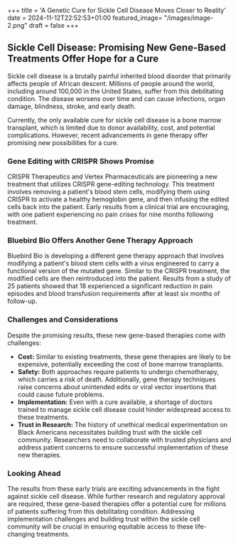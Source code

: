 +++
title = 'A Genetic Cure for Sickle Cell Disease Moves Closer to Reality'
date = 2024-11-12T22:52:53+01:00
featured_image= "/images/image-2.png"
draft = false
+++

## Sickle Cell Disease: Promising New Gene-Based Treatments Offer Hope for a Cure

Sickle cell disease is a brutally painful inherited blood disorder that primarily affects people of African descent. Millions of people around the world, including around 100,000 in the United States, suffer from this debilitating condition. The disease worsens over time and can cause infections, organ damage, blindness, stroke, and early death.

Currently, the only available cure for sickle cell disease is a bone marrow transplant, which is limited due to donor availability, cost, and potential complications. However, recent advancements in gene therapy offer promising new possibilities for a cure.

### Gene Editing with CRISPR Shows Promise

CRISPR Therapeutics and Vertex Pharmaceuticals are pioneering a new treatment that utilizes CRISPR gene-editing technology. This treatment involves removing a patient's blood stem cells, modifying them using CRISPR to activate a healthy hemoglobin gene, and then infusing the edited cells back into the patient. Early results from a clinical trial are encouraging, with one patient experiencing no pain crises for nine months following treatment.

### Bluebird Bio Offers Another Gene Therapy Approach

Bluebird Bio is developing a different gene therapy approach that involves modifying a patient's blood stem cells with a virus engineered to carry a functional version of the mutated gene. Similar to the CRISPR treatment, the modified cells are then reintroduced into the patient. Results from a study of 25 patients showed that 18 experienced a significant reduction in pain episodes and blood transfusion requirements after at least six months of follow-up.

### Challenges and Considerations

Despite the promising results, these new gene-based therapies come with challenges:

* **Cost:** Similar to existing treatments, these gene therapies are likely to be expensive, potentially exceeding the cost of bone marrow transplants.
* **Safety:** Both approaches require patients to undergo chemotherapy, which carries a risk of death. Additionally, gene therapy techniques raise concerns about unintended edits or viral vector insertions that could cause future problems.
* **Implementation:** Even with a cure available, a shortage of doctors trained to manage sickle cell disease could hinder widespread access to these treatments.
* **Trust in Research:** The history of unethical medical experimentation on Black Americans necessitates building trust with the sickle cell community. Researchers need to collaborate with trusted physicians and address patient concerns to ensure successful implementation of these new therapies.

### Looking Ahead

The results from these early trials are exciting advancements in the fight against sickle cell disease. While further research and regulatory approval are required, these gene-based therapies offer a potential cure for millions of patients suffering from this debilitating condition. Addressing implementation challenges and building trust within the sickle cell community will be crucial in ensuring equitable access to these life-changing treatments.

